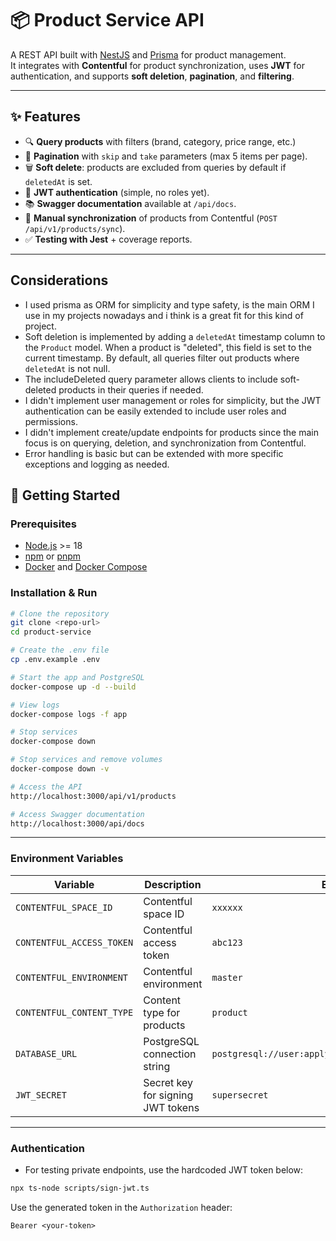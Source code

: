 # 📦 Product Service API

A REST API built with [NestJS](https://nestjs.com/) and [Prisma](https://www.prisma.io/) for product management.  
It integrates with **Contentful** for product synchronization, uses **JWT** for authentication, and supports **soft deletion**, **pagination**, and **filtering**.

---

## ✨ Features
- 🔍 **Query products** with filters (brand, category, price range, etc.)
- 📄 **Pagination** with `skip` and `take` parameters (max 5 items per page).
- 🗑️ **Soft delete**: products are excluded from queries by default if `deletedAt` is set.
- 🔑 **JWT authentication** (simple, no roles yet).
- 📚 **Swagger documentation** available at `/api/docs`.
- 🔄 **Manual synchronization** of products from Contentful (`POST /api/v1/products/sync`).
- ✅ **Testing with Jest** + coverage reports.

---

## Considerations
- I used prisma as ORM for simplicity and type safety, is the main ORM I use in my projects nowadays and i think is a great fit for this kind of project.
- Soft deletion is implemented by adding a `deletedAt` timestamp column to the `Product` model. When a product is "deleted", this field is set to the current timestamp. By default, all queries filter out products where `deletedAt` is not null.
- The includeDeleted query parameter allows clients to include soft-deleted products in their queries if needed.
- I didn't implement user management or roles for simplicity, but the JWT authentication can be easily extended to include user roles and permissions.
- I didn't implement create/update endpoints for products since the main focus is on querying, deletion, and synchronization from Contentful.
- Error handling is basic but can be extended with more specific exceptions and logging as needed.


## 🚀 Getting Started

### Prerequisites
- [Node.js](https://nodejs.org/) >= 18
- [npm](https://www.npmjs.com/) or [pnpm](https://pnpm.io/)  
- [Docker](https://www.docker.com/) and [Docker Compose](https://docs.docker.com/compose/)

### Installation & Run
```bash
# Clone the repository
git clone <repo-url>
cd product-service

# Create the .env file
cp .env.example .env

# Start the app and PostgreSQL
docker-compose up -d --build

# View logs
docker-compose logs -f app

# Stop services
docker-compose down

# Stop services and remove volumes
docker-compose down -v

# Access the API
http://localhost:3000/api/v1/products

# Access Swagger documentation
http://localhost:3000/api/docs
```

---

### Environment Variables

| Variable                  | Description                       | Example                                    |
| ------------------------- | --------------------------------- | ------------------------------------------ |
| `CONTENTFUL_SPACE_ID`     | Contentful space ID               | `xxxxxx`                                   |
| `CONTENTFUL_ACCESS_TOKEN` | Contentful access token           | `abc123`                                   |
| `CONTENTFUL_ENVIRONMENT`  | Contentful environment            | `master`                                   |
| `CONTENTFUL_CONTENT_TYPE` | Content type for products         | `product`                                  |
| `DATABASE_URL`            | PostgreSQL connection string      | `postgresql://user:applydigital@db:5432/applydigital` |
| `JWT_SECRET`              | Secret key for signing JWT tokens | `supersecret`                              |

---

### Authentication
- For testing private endpoints, use the hardcoded JWT token below:
```bash
npx ts-node scripts/sign-jwt.ts
```
Use the generated token in the `Authorization` header:
```Authorization
Bearer <your-token>
```
